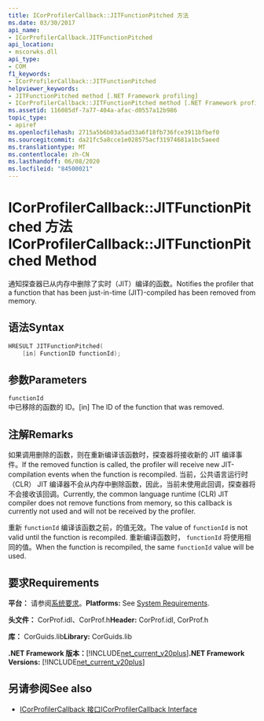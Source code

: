 ```yaml
---
title: ICorProfilerCallback::JITFunctionPitched 方法
ms.date: 03/30/2017
api_name:
- ICorProfilerCallback.JITFunctionPitched
api_location:
- mscorwks.dll
api_type:
- COM
f1_keywords:
- ICorProfilerCallback::JITFunctionPitched
helpviewer_keywords:
- JITFunctionPitched method [.NET Framework profiling]
- ICorProfilerCallback::JITFunctionPitched method [.NET Framework profiling]
ms.assetid: 116085df-7a77-404a-afac-d0557a12b986
topic_type:
- apiref
ms.openlocfilehash: 2715a5b6b03a5ad33a6f18fb736fce3911bfbef0
ms.sourcegitcommit: da21fc5a8cce1e028575acf31974681a1bc5aeed
ms.translationtype: MT
ms.contentlocale: zh-CN
ms.lasthandoff: 06/08/2020
ms.locfileid: "84500021"
---
```

# <a name="icorprofilercallbackjitfunctionpitched-method"></a><span data-ttu-id="b7a1c-102">ICorProfilerCallback::JITFunctionPitched 方法</span><span class="sxs-lookup"><span data-stu-id="b7a1c-102">ICorProfilerCallback::JITFunctionPitched Method</span></span>
<span data-ttu-id="b7a1c-103">通知探查器已从内存中删除了实时（JIT）编译的函数。</span><span class="sxs-lookup"><span data-stu-id="b7a1c-103">Notifies the profiler that a function that has been just-in-time (JIT)-compiled has been removed from memory.</span></span>  
  
## <a name="syntax"></a><span data-ttu-id="b7a1c-104">语法</span><span class="sxs-lookup"><span data-stu-id="b7a1c-104">Syntax</span></span>  
  
```cpp  
HRESULT JITFunctionPitched(  
    [in] FunctionID functionId);  
```  
  
## <a name="parameters"></a><span data-ttu-id="b7a1c-105">参数</span><span class="sxs-lookup"><span data-stu-id="b7a1c-105">Parameters</span></span>  
 `functionId`  
 <span data-ttu-id="b7a1c-106">中已移除的函数的 ID。</span><span class="sxs-lookup"><span data-stu-id="b7a1c-106">[in] The ID of the function that was removed.</span></span>  
  
## <a name="remarks"></a><span data-ttu-id="b7a1c-107">注解</span><span class="sxs-lookup"><span data-stu-id="b7a1c-107">Remarks</span></span>  
 <span data-ttu-id="b7a1c-108">如果调用删除的函数，则在重新编译该函数时，探查器将接收新的 JIT 编译事件。</span><span class="sxs-lookup"><span data-stu-id="b7a1c-108">If the removed function is called, the profiler will receive new JIT-compilation events when the function is recompiled.</span></span> <span data-ttu-id="b7a1c-109">当前，公共语言运行时（CLR） JIT 编译器不会从内存中删除函数，因此，当前未使用此回调，探查器将不会接收该回调。</span><span class="sxs-lookup"><span data-stu-id="b7a1c-109">Currently, the common language runtime (CLR) JIT compiler does not remove functions from memory, so this callback is currently not used and will not be received by the profiler.</span></span>  
  
 <span data-ttu-id="b7a1c-110">重新 `functionId` 编译该函数之前，的值无效。</span><span class="sxs-lookup"><span data-stu-id="b7a1c-110">The value of `functionId` is not valid until the function is recompiled.</span></span> <span data-ttu-id="b7a1c-111">重新编译函数时， `functionId` 将使用相同的值。</span><span class="sxs-lookup"><span data-stu-id="b7a1c-111">When the function is recompiled, the same `functionId` value will be used.</span></span>  
  
## <a name="requirements"></a><span data-ttu-id="b7a1c-112">要求</span><span class="sxs-lookup"><span data-stu-id="b7a1c-112">Requirements</span></span>  
 <span data-ttu-id="b7a1c-113">**平台：** 请参阅[系统要求](../../get-started/system-requirements.md)。</span><span class="sxs-lookup"><span data-stu-id="b7a1c-113">**Platforms:** See [System Requirements](../../get-started/system-requirements.md).</span></span>  
  
 <span data-ttu-id="b7a1c-114">**头文件：** CorProf.idl、CorProf.h</span><span class="sxs-lookup"><span data-stu-id="b7a1c-114">**Header:** CorProf.idl, CorProf.h</span></span>  
  
 <span data-ttu-id="b7a1c-115">**库：** CorGuids.lib</span><span class="sxs-lookup"><span data-stu-id="b7a1c-115">**Library:** CorGuids.lib</span></span>  
  
 <span data-ttu-id="b7a1c-116">**.NET Framework 版本：**[!INCLUDE[net_current_v20plus](../../../../includes/net-current-v20plus-md.md)]</span><span class="sxs-lookup"><span data-stu-id="b7a1c-116">**.NET Framework Versions:** [!INCLUDE[net_current_v20plus](../../../../includes/net-current-v20plus-md.md)]</span></span>  
  
## <a name="see-also"></a><span data-ttu-id="b7a1c-117">另请参阅</span><span class="sxs-lookup"><span data-stu-id="b7a1c-117">See also</span></span>

- [<span data-ttu-id="b7a1c-118">ICorProfilerCallback 接口</span><span class="sxs-lookup"><span data-stu-id="b7a1c-118">ICorProfilerCallback Interface</span></span>](icorprofilercallback-interface.md)
